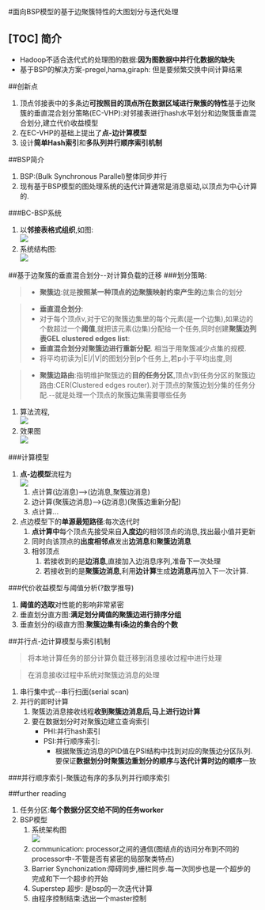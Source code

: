 #面向BSP模型的基于边聚簇特性的大图划分与迭代处理

[TOC]
简介
---
- Hadoop不适合迭代式的处理图的数据:**因为图数据中并行化数据的缺失**
- 基于BSP的解决方案-pregel,hama,giraph: 但是要频繁交换中间计算结果

##创新点

1. 顶点邻接表中的多条边**可按照目的顶点所在数据区域进行聚簇的特性**基于边聚簇的垂直混合划分策略(EC-VHP):对邻接表进行hash水平划分和边聚簇垂直混合划分,建立代价收益模型
2. 在EC-VHP的基础上提出了**点-边计算模型**
3. 设计**简单Hash索引**和**多队列并行顺序索引机制**

##BSP简介
1. BSP:(Bulk Synchronous Parallel)整体同步并行
2. 现有基于BSP模型的图处理系统的迭代计算通常是消息驱动,以顶点为中心计算的.

###BC-BSP系统
1. 以**邻接表格式组织**,如图:<br>![](http://i.imgur.com/awf7u6I.jpg)
2. 系统结构图:<br>![](http://i.imgur.com/DfKyvVp.jpg)

##基于边聚簇的垂直混合划分--对计算负载的迁移
###划分策略:
> - **聚簇边**:就是**按照某一种顶点的边聚簇映射约束产生的**边集合的划分

> - **垂直混合划分**:
> - 对于每个顶点v,对于它的聚簇边集里的每个元素(是一个边集),如果边的个数超过一个**阈值**,就把该元素(边集)分配给一个任务,同时创建**聚簇边列表GEL clustered edges list**: 
> - **垂直混合划分对聚簇边进行重新分配**. 相当于用聚簇减少点集的规模.
> - 将平均初读为|E|/|V|的图划分到p个任务上,若p小于平均出度,则

> - **聚簇边路由**:指明维护聚簇边的**目的任务分区**,顶点v到任务分区的聚簇边路由:CER(Clustered edges router).对于顶点的聚簇边划分集的任务分配.--就是处理一个顶点的聚簇边集需要哪些任务


1. 算法流程,<br>
![](http://i.imgur.com/TVLSDda.jpg)
2. 效果图<br>
![](http://i.imgur.com/sEGb9b9.jpg)

###计算模型
1. **点-边模型**流程为<br>![](http://i.imgur.com/VZUHoEN.jpg)
	1. 点计算(边消息)-->(边消息,聚簇边消息)
	2. 边计算(聚簇边消息)-->(边消息)(聚簇边重新分配)
	3. 点计算...
2. 点边模型下的**单源最短路径**:每次迭代时
	1. **点计算中**每个顶点先接受来自**入度边**的相邻顶点的消息,找出最小值并更新
	2. 同时向该顶点的**出度相邻点**发出**边消息**和**聚簇边消息**
	3. 相邻顶点
		1. 若接收到的是**边消息**,直接加入边消息序列,准备下一次处理
		2. 若接收到的是**聚簇边消息**,利用**边计算**生成**边消息**再加入下一次计算.

###代价收益模型与阈值分析(?数学推导)
1. **阈值的选取**对性能的影响非常紧密
2. 垂直划分直方图:**满足划分阈值的聚簇边进行排序分组**
3. 垂直划分的i级直方图:**聚簇边集有i条边的集合的个数**

##并行点-边计算模型与索引机制
> 将本地计算任务的部分计算负载迁移到消息接收过程中进行处理

> 在消息接收过程中系统对聚簇边消息的处理
> 
1. 串行集中式--串行扫面(serial scan)
2. 并行的即时计算 
	1. 聚簇边消息接收线程**收到聚簇边消息后,马上进行边计算**
	2. 要在数据划分时对聚簇边建立查询索引
		- PHI:并行hash索引
		- PSI:并行顺序索引:
			- 根据聚簇边消息的PID值在PSI结构中找到对应的聚簇边分区队列.要保证**数据划分时聚簇边重划分的顺序**与**迭代计算时边的顺序**一致

###并行顺序索引-聚簇边有序的多队列并行顺序索引

##further reading
1. 任务分区:**每个数据分区交给不同的任务worker**
2. BSP模型
	1. 系统架构图<br>![](http://i.imgur.com/eXGDGkq.jpg)
	2. communication: processor之间的通信(图结点的访问分布到不同的processor中-不管是否有紧密的局部聚类特点)
	3. Barrier Synchonization:障碍同步,栅栏同步.每一次同步也是一个超步的完成和下一个超步的开始
	4. Superstep 超步: 是bsp的一次迭代计算
	5. 由程序控制结束:选出一个master控制


